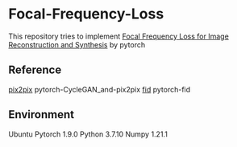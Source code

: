 # Focal-Frequency-Loss
This repository tries to implement [Focal Frequency Loss for Image Reconstruction and Synthesis](https://arxiv.org/abs/2012.12821) by pytorch

## Reference
 [pix2pix](https://github.com/junyanz/pytorch-CycleGAN-and-pix2pix) pytorch-CycleGAN_and-pix2pix
 [fid](https://github.com/mseitzer/pytorch-fid) pytorch-fid
 
## Environment
 Ubuntu
 Pytorch 1.9.0
 Python 3.7.10
 Numpy 1.21.1
